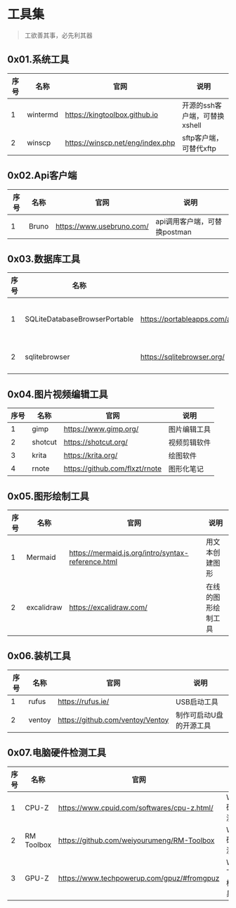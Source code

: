 # 工具集

> 工欲善其事，必先利其器

## 0x01.系统工具

|序号|名称|官网|说明|
|---|---|---|---|
|1|wintermd|https://kingtoolbox.github.io |开源的ssh客户端，可替换xshell|
|2|winscp|https://winscp.net/eng/index.php|sftp客户端，可替代xftp|

## 0x02.Api客户端
|序号|名称|官网|说明|
|---|---|---|---|
|1|Bruno|https://www.usebruno.com/|api调用客户端，可替换postman|

## 0x03.数据库工具
|序号|名称|官网|说明|
|---|---|---|---|
|1|SQLiteDatabaseBrowserPortable|https://portableapps.com/apps/development/sqlite_database_browser_portable|sqlite图形客户端|
|2|sqlitebrowser|https://sqlitebrowser.org/|sqlite客户端|

## 0x04.图片视频编辑工具
|序号|名称|官网|说明|
|---|---|---|---|
|1|gimp|https://www.gimp.org/|图片编辑工具|
|2|shotcut|https://shotcut.org/|视频剪辑软件|
|3|krita|https://krita.org/|绘图软件|
|4|rnote|https://github.com/flxzt/rnote|图形化笔记|

## 0x05.图形绘制工具
|序号|名称|官网|说明|
|---|---|---|---|
|1|Mermaid|https://mermaid.js.org/intro/syntax-reference.html|用文本创建图形|
|2|excalidraw|https://excalidraw.com/|在线的图形绘制工具|

## 0x06.装机工具
|序号|名称|官网|说明|
|---|---|---|---|
|1|rufus|https://rufus.ie/|USB启动工具|
|2|ventoy|https://github.com/ventoy/Ventoy|制作可启动U盘的开源工具|

## 0x07.电脑硬件检测工具
|序号|名称|官网|说明|
|---|---|---|---|
|1|CPU-Z|https://www.cpuid.com/softwares/cpu-z.html/|Window硬件检测工具|
|2|RM Toolbox|https://github.com/weiyourumeng/RM-Toolbox|Window硬件检测工具|
|3|GPU-Z|https://www.techpowerup.com/gpuz/#fromgpuz|Window下显卡检测工具|
